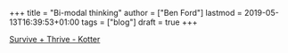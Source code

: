 +++
title = "Bi-modal thinking"
author = ["Ben Ford"]
lastmod = 2019-05-13T16:39:53+01:00
tags = ["blog"]
draft = true
+++

[Survive + Thrive - Kotter](https://www.kotterinc.com/research-and-perspectives/survive-thrive/)
